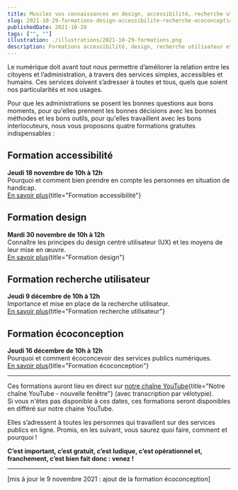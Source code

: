 ```yaml
---
title: Musclez vos connaissances en design, accessibilité, recherche utilisateur et écoconception
slug: 2021-10-29-formations-design-accessibilite-recherche-ecoconception
publishedDate: 2021-10-29
tags: ["", ""]
illustration: ./illustrations/2021-10-29-formations.png
description: Formations accessibilité, design, recherche utilisateur et écoconception de services publics numériques
---
```


Le numérique doit avant tout nous permettre d’améliorer la relation entre les citoyens et l’administration, à travers des services simples, accessibles et humains. Ces services doivent s’adresser à toutes et tous, quels que soient nos particularités et nos usages.

Pour que les administrations se posent les bonnes questions aux bons moments, pour qu'elles prennent les bonnes décisions avec les bonnes méthodes et les bons outils, pour qu'elles travaillent avec les bons interlocuteurs, nous vous proposons quatre formations gratuites indispensables :

## Formation accessibilité
**Jeudi 18 novembre de 10h à 12h**  
Pourquoi et comment bien prendre en compte les personnes en situation de handicap.  
[En savoir plus](/formations/accessibilite/){title="Formation accessibilité"}

## Formation design
**Mardi 30 novembre de 10h à 12h**  
Connaître les principes du design centré utilisateur (UX) et les moyens de leur mise en œuvre.  
[En savoir plus](/formations/design/){title="Formation design"}

## Formation recherche utilisateur
**Jeudi 9 décembre de 10h à 12h**  
Importance et mise en place de la recherche utilisateur.  
[En savoir plus](/formations/recherche-utilisateur/){title="Formation recherche utilisateur"}

## Formation écoconception
**Jeudi 16 décembre de 10h à 12h**  
Pourquoi et comment écoconcevoir des services publics numériques.  
[En savoir plus](/formations/ecoconception/){title="Formation écoconception"}

***
Ces formations auront lieu en direct sur [notre chaîne YouTube](https://www.youtube.com/c/DesignGouv){title="Notre chaîne YouTube - nouvelle fenêtre"} (avec transcription par vélotypie).  
Si vous n'êtes pas disponible à ces dates, ces formations seront disponibles en différé sur notre chaine YouTube.  

Elles s’adressent à toutes les personnes qui travaillent sur des services publics en ligne. Promis, en les suivant, vous saurez quoi faire, comment et pourquoi !

**C’est important, c’est gratuit, c’est ludique, c’est opérationnel et, franchement, c’est bien fait donc : venez !**

***

[mis à jour le 9 novembre 2021 : ajout de la formation écoconception]